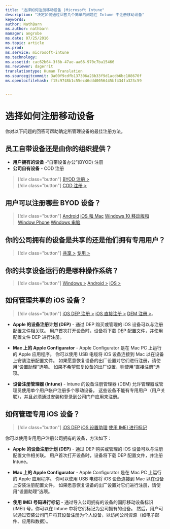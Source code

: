 ```yaml
---
title: "选择如何注册移动设备 |Microsoft Intune"
description: "决定如何通过回答几个简单的问题在 Intune 中注册移动设备"
keywords: 
author: NathBarn
ms.author: nathbarn
manager: angrobe
ms.date: 07/25/2016
ms.topic: article
ms.prod: 
ms.service: microsoft-intune
ms.technology: 
ms.assetid: cac62b64-3f8b-47ae-aa66-970c7ba15466
ms.reviewer: dagerrit
translationtype: Human Translation
ms.sourcegitcommit: 3a00f9cdfb137306a28b33f9d1acdb6bc108670f
ms.openlocfilehash: f15c9748b1c55ec46ddd0056445bf434fa323c59


---
```


# <a name="choose-how-to-enroll-mobile-devices"></a>选择如何注册移动设备

你对以下问题的回答可帮助确定所管理设备的最佳注册方法。

## <a name="do-employees-bring-their-own-devices-or-are-devices-provided-by-your-organization"></a>**员工自带设备还是由你的组织提供？**

  - **用户拥有的设备** -“自带设备办公”(BYOD) 注册
  - **公司自有设备** - COD 注册

> [!div class="button"]
[BYOD 注册 >](#what-byod-devices-can-your-users-enroll)   
> [!div class="button"]
[COD 注册 >](#are-your-company-owned-devices-shared-or-do-they-have-dedicated-users)

## <a name="what-byod-devices-can-your-users-enroll"></a>**用户可以注册哪些 BYOD 设备？**

> [!div class="button"]
[Android](/intune/deploy-use/set-up-android-management-with-microsoft-intune) [iOS 和 Mac](/intune/deploy-use/set-up-ios-and-mac-management-with-microsoft-intune) [Windows 10 移动版和 Window Phone](/intune/deploy-use/set-up-windows-phone-management-with-microsoft-intune) [Windows 电脑](/intune/deploy-use/set-up-windows-device-management-with-microsoft-intune)

## <a name="are-your-company-owned-devices-shared-or-do-they-have-dedicated-users"></a>**你的公司拥有的设备是共享的还是他们拥有专用用户？**

> [!div class="button"]
[共享 >](#what-operating-system-are-your-shared-devices-running)   [专用 >](#how-will-you-manage-dedicated-ios-devices)


## <a name="what-operating-system-are-your-shared-devices-running"></a>**你的共享设备运行的是哪种操作系统？**

  > [!div class="button"]
  [Windows >](/intune/deploy-use/enroll-corporate-owned-devices-with-the-device-enrollment-manager-in-microsoft-intune) [Android >](/intune/deploy-use/enroll-corporate-owned-devices-with-the-device-enrollment-manager-in-microsoft-intune) [iOS >](#how-will-you-manage-shared-ios-devices)

## <a name="how-will-you-manage-shared-ios-devices"></a>**如何管理共享的 iOS 设备？**

  > [!div class="button"]
  [iOS DEP 注册 >](/intune/deploy-use/ios-device-enrollment-program-in-microsoft-intune) [iOS 直接注册 >](/intune/deploy-use/ios-direct-enrollment-in-microsoft-intune) [DEM 注册 >](/intune/deploy-use/enroll-corporate-owned-devices-with-the-device-enrollment-manager-in-microsoft-intune)。

  - **Apple 的设备注册计划 (DEP)** - 通过 DEP 购买或管理的 iOS 设备可以与注册配置文件相关联。 用户首次打开设备时，设备将下载 DEP 配置文件，并使用配置文件 DEP 进行注册。

  - **Mac 上的 Apple Configurator** - Apple Configurator 是在 Mac PC 上运行的 Apple 应用程序。 你可以使用 USB 电缆将 iOS 设备连接到 Mac 以在设备上安装注册配置文件。 如果愿意恢复设备的出厂设置对它们进行注册，请使用“设置助理”选项。 如果不希望恢复设备的出厂设置，则使用“直接注册”选项。

  - **设备注册管理器 (Intune)** - Intune 的设备注册管理器 (DEM) 允许管理器或管理员使用单个用户帐户注册多个移动设备。 这些设备不能有专用用户（用户关联），并且必须通过安装和登录到公司门户应用来注册。

## <a name="how-will-you-manage-dedicated-ios-devices"></a>**如何管理专用 iOS 设备？**

  > [!div class="button"]
   [iOS DEP](/intune/deploy-use/ios-device-enrollment-program-in-microsoft-intune) [iOS 设置助理](/intune/deploy-use/ios-setup-assistant-enrollment-in-microsoft-intune) [使用 IMEI 进行标记](/intune/deploy-use/specify-corporate-owned-devices-with-international-mobile-equipment-identity-imei-numbers)

  你可以使用专用用户注册公司拥有的设备，方法如下：

  - **Apple 的设备注册计划 (DEP)** - 通过 DEP 购买或管理的 iOS 设备可以与注册配置文件相关联。 用户首次打开设备时，设备将下载 DEP 配置文件，并注册 Intune。

  - **Mac 上的 Apple Configurator** - Apple Configurator 是在 Mac PC 上运行的 Apple 应用程序。 你可以使用 USB 电缆将 iOS 设备连接到 Mac 以在设备上安装注册配置文件。 如果愿意恢复设备的出厂设置对它们进行注册，请使用“设置助理”选项。

  - **使用 IMEI 号码进行标记** - 通过导入公司拥有的设备的国际移动设备标识 (IMEI) 号，你可以在 Intune 中将它们标记为公司拥有的设备。 然后，用户可以通过安装公司门户将其设备注册为个人设备，以访问公司资源（如电子邮件、应用和数据）。



<!--HONumber=Nov16_HO3-->


